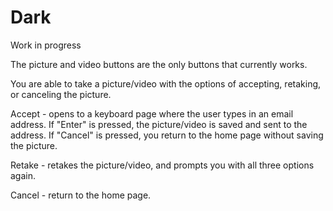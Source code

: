 # Dark
Work in progress

The picture and video buttons are the only buttons that currently works.

You are able to take a picture/video with the options of accepting, retaking, or canceling the picture.

Accept - opens to a keyboard page where the user types in an email address. 
If "Enter" is pressed, the picture/video is saved and sent to the address.
If "Cancel" is pressed, you return to the home page without saving the picture.

Retake - retakes the picture/video, and prompts you with all three options again.

Cancel - return to the home page.
